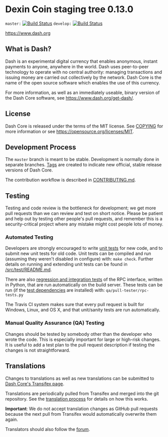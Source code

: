 Dexin Coin staging tree 0.13.0
===============================

`master:` [![Build Status](https://travis-ci.org/dashpay/dash.svg?branch=master)](https://travis-ci.org/dashpay/dash) `develop:` [![Build Status](https://travis-ci.org/dashpay/dash.svg?branch=develop)](https://travis-ci.org/dashpay/dash/branches)

https://www.dash.org


What is Dash?
----------------

Dash is an experimental digital currency that enables anonymous, instant
payments to anyone, anywhere in the world. Dash uses peer-to-peer technology
to operate with no central authority: managing transactions and issuing money
are carried out collectively by the network. Dash Core is the name of the open
source software which enables the use of this currency.

For more information, as well as an immediately useable, binary version of
the Dash Core software, see https://www.dash.org/get-dash/.


License
-------

Dash Core is released under the terms of the MIT license. See [COPYING](COPYING) for more
information or see https://opensource.org/licenses/MIT.

Development Process
-------------------

The `master` branch is meant to be stable. Development is normally done in separate branches.
[Tags](https://github.com/dashpay/dash/tags) are created to indicate new official,
stable release versions of Dash Core.

The contribution workflow is described in [CONTRIBUTING.md](CONTRIBUTING.md).

Testing
-------

Testing and code review is the bottleneck for development; we get more pull
requests than we can review and test on short notice. Please be patient and help out by testing
other people's pull requests, and remember this is a security-critical project where any mistake might cost people
lots of money.

### Automated Testing

Developers are strongly encouraged to write [unit tests](src/test/README.md) for new code, and to
submit new unit tests for old code. Unit tests can be compiled and run
(assuming they weren't disabled in configure) with: `make check`. Further details on running
and extending unit tests can be found in [/src/test/README.md](/src/test/README.md).

There are also [regression and integration tests](/qa) of the RPC interface, written
in Python, that are run automatically on the build server.
These tests can be run (if the [test dependencies](/qa) are installed) with: `qa/pull-tester/rpc-tests.py`

The Travis CI system makes sure that every pull request is built for Windows, Linux, and OS X, and that unit/sanity tests are run automatically.

### Manual Quality Assurance (QA) Testing

Changes should be tested by somebody other than the developer who wrote the
code. This is especially important for large or high-risk changes. It is useful
to add a test plan to the pull request description if testing the changes is
not straightforward.

Translations
------------

Changes to translations as well as new translations can be submitted to
[Dash Core's Transifex page](https://www.transifex.com/projects/p/dash/).

Translations are periodically pulled from Transifex and merged into the git repository. See the
[translation process](doc/translation_process.md) for details on how this works.

**Important**: We do not accept translation changes as GitHub pull requests because the next
pull from Transifex would automatically overwrite them again.

Translators should also follow the [forum](https://www.dash.org/forum/topic/dash-worldwide-collaboration.88/).
